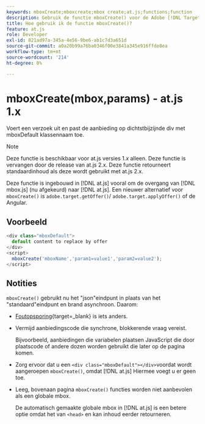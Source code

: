 ```yaml
---
keywords: mboxCreate;mboxcreate;mbox create;at.js;functions;function
description: Gebruik de functie mboxCreate() voor de Adobe [!DNL Target] in.js JavaScript-bibliotheek om aanbiedingen toe te passen op de dichtstbijzijnde DIV met de naam van de klasse mboxDefault. (om 1.js)
title: Hoe gebruik ik de functie mboxCreate()?
feature: at.js
role: Developer
exl-id: 821ad97a-345a-4e56-9be6-ab1c7d3a651d
source-git-commit: a0a20b99a76ba0346f00e3841a345e916ffde8ea
workflow-type: tm+mt
source-wordcount: '214'
ht-degree: 0%

---
```


# mboxCreate(mbox,params) - at.js 1.x

Voert een verzoek uit en past de aanbieding op dichtstbijzijnde div met mboxDefault klassennaam toe.

>[!NOTE]
>
>Deze functie is beschikbaar voor at.js versies 1.*x* alleen. Deze functie is vervangen door de release van at.js 2.x. Deze functie retourneert standaardinhoud als deze wordt gebruikt met at.js 2.x.

Deze functie is ingebouwd in [!DNL at.js] vooral om de overgang van [!DNL mbox.js] (nu afgekeurd) naar [!DNL at.js]. Een nieuwer alternatief voor `mboxCreate()` is `adobe.target.getOffer()`/ `adobe.target.applyOffer()` of de Angular.

## Voorbeeld

```javascript
<div class="mboxDefault"> 
  default content to replace by offer 
</div> 
<script> 
  mboxCreate('mboxName','param1=value1','param2=value2'); 
</script>
```

## Notities

`mboxCreate()` gebruikt nu het &quot;json&quot;eindpunt in plaats van het &quot;standaard&quot;eindpunt en brand asynchroon. Daarom:

* [Foutopsporing](https://developer.adobe.com/target/implement/client-side/target-debugging-atjs/target-debugging-atjs/){target=_blank} is iets anders.
* Vermijd aanbiedingscode die synchrone, blokkerende vraag vereist.

   Bijvoorbeeld, aanbiedingen die variabelen plaatsen JavaScript die door plaatscode of andere dozen worden gebruikt die later op de pagina komen.

* Zorg ervoor dat u een `<div class="mboxDefault"></div>`voordat wordt aangeroepen `mboxCreate()`, omdat [!DNL at.js] Hiermee voegt u er geen toe.

* Leeg, bovenaan pagina `mboxCreate()` functies worden niet aanbevolen als een globale mbox.

   De automatisch gemaakte globale mbox in [!DNL at.js] is een betere optie omdat het van `<head>` en kan inhoud eerder retourneren.
